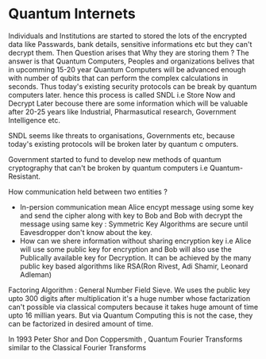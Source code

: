 # Quantum Internets

Individuals and Institutions are started to stored the lots of the encrypted data like Passwards, bank details, sensitive informations etc but they can't decrypt them. Then Question arises that Why they are storing them ? The answer is that Quantum Computers, Peoples and organizations belives that in upcomming 15-20 year Quantum Computers will be advanced enough with number of qubits that can perform the complex calculations in seconds. Thus today's existing security protocols can be break by quantum computers later. hence this process is called SNDL i.e Store Now and Decrypt Later becouse there are some information which will be valuable after 20-25 years like Industrial, Pharmasutical research, Government Intelligence etc.

SNDL seems like threats to organisations, Governments etc, because today's existing protocols will be broken later by quantum c   omputers.

Government started to fund to develop new methods of quantum cryptography that can't be broken by quantum computers i.e Quantum-Resistant.

How communication held between two entities ?

- In-persion communication mean Alice encypt message using some key and send the cipher along with key to Bob and Bob with decrypt the message using same key : Symmetric Key Algorithms are secure until Eavesdropper don't know about the key.
- How can we shere information without sharing encryption key i.e Alice will use some public key for encryption and Bob will also use the Publically available key for Decryption. It can be achieved by the many public key based algorithms like RSA(Ron Rivest, Adi Shamir, Leonard Adleman)

Factoring Algorithm : General Number Field Sieve. We uses the public key upto 300 digits after multiplication it's a huge number whose factarization can't possible via classical computers because it takes huge amount of time upto 16 millian years. But via Quantum Computing this is not the case, they can be factorized in desired amount of time.

In 1993 Peter Shor and Don Coppersmith , Quantum Fourier Transforms similar to the Classical Fourier Transforms
